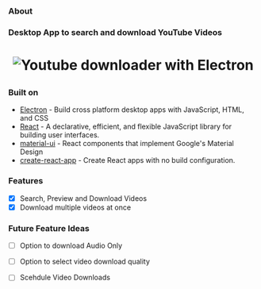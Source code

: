 ### About

### Desktop App to search and download YouTube Videos


<h1 align="center">
  
  ![Youtube downloader with Electron](https://media.giphy.com/media/lkzVelJhjBuuE6PmjU/giphy.gif)

</h1>

### Built on

 - [Electron](https://github.com/electron/electron) - Build cross platform desktop apps with JavaScript, HTML, and CSS 
 - [React](https://github.com/facebook/react) - A declarative, efficient, and flexible JavaScript library for building user interfaces.
 - [material-ui](https://github.com/mui-org/material-ui) - React components that implement Google's Material Design
 - [create-react-app](https://github.com/facebook/create-react-app) - Create React apps with no build configuration.



### Features
 - [x] Search, Preview and Download Videos
 - [x] Download multiple videos at once

### Future Feature Ideas
 - [ ] Option to download Audio Only
 - [ ] Option to select video download quality
 - [ ] Scehdule Video Downloads
 
 